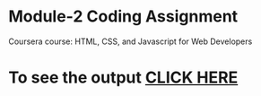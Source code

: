

# Module-2 Coding Assignment

Coursera course: HTML, CSS, and Javascript for Web Developers

# To see the output [CLICK HERE](https://shetesayalii.github.io/Coursera-HTML-CSS-and-JavaScript-for-Web-Developers/Assignments/module-2/index.html)

